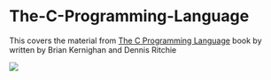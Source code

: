 # The-C-Programming-Language
This covers the material from <a href="https://hassanolity.files.wordpress.com/2013/11/the_c_programming_language_2.pdf">The C Programming Language</a> book by written by Brian Kernighan and Dennis Ritchie

<img src ="https://images-na.ssl-images-amazon.com/images/I/41qX6YdIJ7L._SX379_BO1,204,203,200_.jpg"></img>
